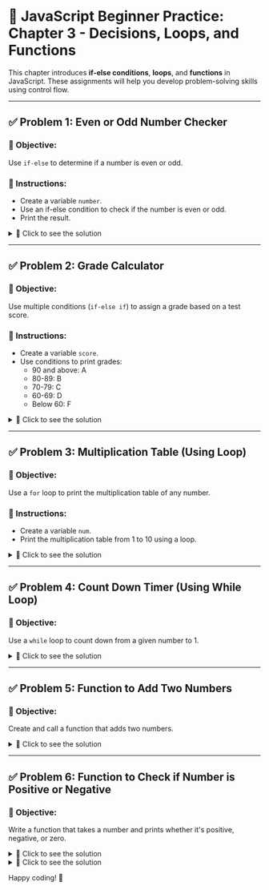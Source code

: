 # 📘 JavaScript Beginner Practice: Chapter 3 - Decisions, Loops, and Functions

This chapter introduces **if-else conditions**, **loops**, and **functions** in JavaScript. These assignments will help you develop problem-solving skills using control flow.

---

## ✅ Problem 1: Even or Odd Number Checker

### 🎯 Objective:
Use `if-else` to determine if a number is even or odd.

### 🔹 Instructions:
- Create a variable `number`.
- Use an if-else condition to check if the number is even or odd.
- Print the result.

<details>
  <summary>🔑 Click to see the solution</summary>

```javascript
let number = 7;

if (number % 2 === 0) {
  console.log("The number is even.");
} else {
  console.log("The number is odd.");
}
```

</details>

---

## ✅ Problem 2: Grade Calculator

### 🎯 Objective:
Use multiple conditions (`if-else if`) to assign a grade based on a test score.

### 🔹 Instructions:
- Create a variable `score`.
- Use conditions to print grades:
  - 90 and above: A
  - 80-89: B
  - 70-79: C
  - 60-69: D
  - Below 60: F

<details>
  <summary>🔑 Click to see the solution</summary>

```javascript
let score = 85;

if (score >= 90) {
  console.log("Grade: A");
} else if (score >= 80) {
  console.log("Grade: B");
} else if (score >= 70) {
  console.log("Grade: C");
} else if (score >= 60) {
  console.log("Grade: D");
} else {
  console.log("Grade: F");
}
```

</details>

---

## ✅ Problem 3: Multiplication Table (Using Loop)

### 🎯 Objective:
Use a `for` loop to print the multiplication table of any number.

### 🔹 Instructions:
- Create a variable `num`.
- Print the multiplication table from 1 to 10 using a loop.

<details>
  <summary>🔑 Click to see the solution</summary>

```javascript
let num = 5;

for (let i = 1; i <= 10; i++) {
  console.log(num + " x " + i + " = " + (num * i));
}
```

</details>

---

## ✅ Problem 4: Count Down Timer (Using While Loop)

### 🎯 Objective:
Use a `while` loop to count down from a given number to 1.

<details>
  <summary>🔑 Click to see the solution</summary>

```javascript
let count = 10;

while (count > 0) {
  console.log(count);
  count--;
}
```

</details>

---

## ✅ Problem 5: Function to Add Two Numbers

### 🎯 Objective:
Create and call a function that adds two numbers.

<details>
  <summary>🔑 Click to see the solution</summary>

```javascript
function add(a, b) {
  return a + b;
}

let result = add(4, 7);
console.log("The sum is: " + result);
```

</details>

---

## ✅ Problem 6: Function to Check if Number is Positive or Negative

### 🎯 Objective:
Write a function that takes a number and prints whether it's positive, negative, or zero.

<details>
  <summary>🔑 Click to see the solution</summary>

```javascript
function checkNumber(num) {
  if (num > 0) {
    console.log("Positive");
  } else if (num < 0) {
    console.log("Negative");
  } else {
    console.log("Zero");
  }
}

checkNumber(-5);
```

</details>




<details>
  <summary>🔑 Click to see the solution</summary>

```javascript
function calculate() {
        var num1 = document.getElementById("number1").value;
        var num2 = document.getElementById("number2").value;
        var method = document.getElementById("operator").value;

        switch (method) {
          case "A":
            document.getElementById("result").innerHTML = add(
              parseFloat(num1),
              parseFloat(num2)
            );
            break;
          case "M":
            document.getElementById("result").innerHTML = multiply(
              parseFloat(num1),
              parseFloat(num2)
            );
            break;
          case "S":
            document.getElementById("result").innerHTML = subtract(
              parseFloat(num1),
              parseFloat(num2)
            );
            break;
          case "D":
            document.getElementById("result").innerHTML = divide(
              parseFloat(num1),
              parseFloat(num2)
            );
            break;

          default:
          // code block
        }
      }

      function add(num1, num2) {
        return (num1 + num2).toFixed(4);
      }

      function subtract(num1, num2) {
        return (num1 - num2).toFixed(4);
      }

      function multiply(num1, num2) {
        return (num1 * num2).toFixed(4);
      }

      function divide(num1, num2) {
        return (num1 / num2).toFixed(4);
      }
```

</details>

Happy coding! 🚀
